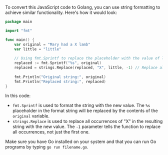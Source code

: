To convert this JavaScript code to Golang, you can use string formatting to achieve similar functionality. Here's how it would look:

```go
package main

import "fmt"

func main() {
    var original = "Mary had a X lamb"
    var little = "little"
    
    // Using fmt.Sprintf to replace the placeholder with the value of little
    replaced := fmt.Sprintf("%s", original)
    replaced = strings.Replace(replaced, "X", little, -1) // Replace all occurrences
    
    fmt.Println("Original string:", original)
    fmt.Println("Replaced string:", replaced)
}
```

In this code:
- `fmt.Sprintf` is used to format the string with the new value. The `%s` placeholder in the format string will be replaced by the contents of the `original` variable.
- `strings.Replace` is used to replace all occurrences of "X" in the resulting string with the new value. The `-1` parameter tells the function to replace all occurrences, not just the first one.

Make sure you have Go installed on your system and that you can run Go programs by typing `go run filename.go`.
